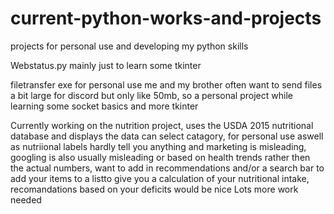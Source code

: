 # current-python-works-and-projects
projects for personal use and developing my python skills

Webstatus.py mainly just to learn some tkinter

filetransfer exe for personal use me and my brother often want to send files a bit large for discord but only like 50mb, so a personal project while learning
some socket basics and more tkinter


Currently working on the nutrition project, uses the USDA 2015 nutritional database and displays the data can select catagory,
for personal use aswell as nutriional labels hardly tell you anything and marketing is misleading, googling is also usually misleading or based on health trends
rather then the actual numbers,
want to add in recommendations and/or a search bar to add your items to a listto give you a calculation of your nutritional intake,
recomandations based on your deficits would be nice
Lots more work needed
